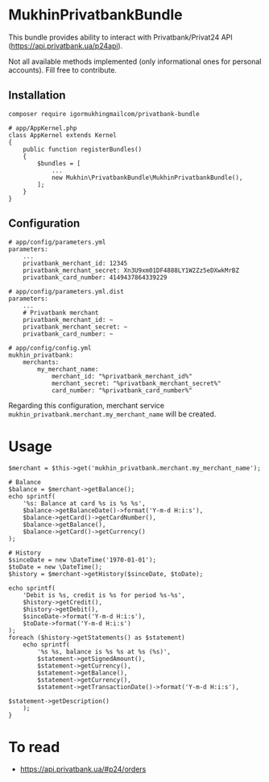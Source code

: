 # MukhinPrivatbankBundle

This bundle provides ability to interact with Privatbank/Privat24 API (https://api.privatbank.ua/p24api).

Not all available methods implemented (only informational ones for personal accounts). 
Fill free to contribute.

## Installation

```
composer require igormukhingmailcom/privatbank-bundle
```

```
# app/AppKernel.php
class AppKernel extends Kernel
{
    public function registerBundles()
    {
        $bundles = [
            ...
            new Mukhin\PrivatbankBundle\MukhinPrivatbankBundle(),
        ];
    }
}
```

## Configuration

```
# app/config/parameters.yml
parameters:
    ...
    privatbank_merchant_id: 12345
    privatbank_merchant_secret: Xn3U9xm01DF4888LY1W2Zz5eDXwkMrBZ
    privatbank_card_number: 4149437864339229
```

```
# app/config/parameters.yml.dist
parameters:
    ...
    # Privatbank merchant
    privatbank_merchant_id: ~
    privatbank_merchant_secret: ~
    privatbank_card_number: ~
```

```
# app/config/config.yml
mukhin_privatbank:
    merchants:
        my_merchant_name:
            merchant_id: "%privatbank_merchant_id%"
            merchant_secret: "%privatbank_merchant_secret%"
            card_number: "%privatbank_card_number%"

```

Regarding this configuration, merchant service `mukhin_privatbank.merchant.my_merchant_name`
will be created.

# Usage

```
$merchant = $this->get('mukhin_privatbank.merchant.my_merchant_name');

# Balance
$balance = $merchant->getBalance();
echo sprintf(
    '%s: Balance at card %s is %s %s',
    $balance->getBalanceDate()->format('Y-m-d H:i:s'),
    $balance->getCard()->getCardNumber(),
    $balance->getBalance(),
    $balance->getCard()->getCurrency()
);

# History
$sinceDate = new \DateTime('1970-01-01');
$toDate = new \DateTime();
$history = $merchant->getHistory($sinceDate, $toDate);

echo sprintf(
    'Debit is %s, credit is %s for period %s-%s',
    $history->getCredit(),
    $history->getDebit(),
    $sinceDate->format('Y-m-d H:i:s'),
    $toDate->format('Y-m-d H:i:s')
);
foreach ($history->getStatements() as $statement)
    echo sprintf(
        '%s %s, balance is %s %s at %s (%s)',
        $statement->getSignedAmount(),
        $statement->getCurrency(),
        $statement->getBalance(),
        $statement->getCurrency(),
        $statement->getTransactionDate()->format('Y-m-d H:i:s'),
                                                                       $statement->getDescription()
    );
}
```

# To read

* https://api.privatbank.ua/#p24/orders